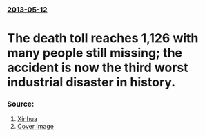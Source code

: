 ### [2013-05-12](/news/2013/05/12/index.md)

# The death toll reaches 1,126 with many people still missing; the accident is now the third worst industrial disaster in history. 




### Source:

1. [Xinhua](http://www.clickittefaq.com/featured-area/savar-collapse-death-toll-reaches-1126/)
1. [Cover Image](http://www.clickittefaq.com/wp-content/uploads/2013/05/savar17-300x261.jpg)

